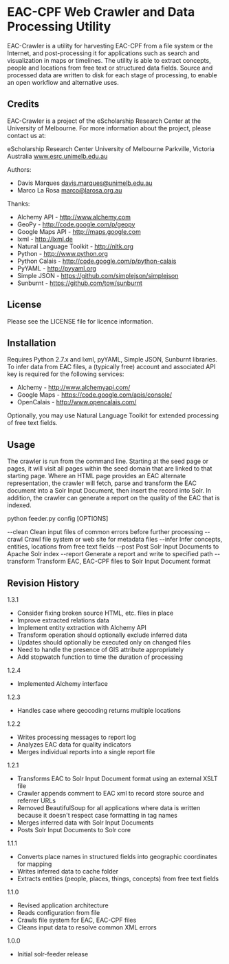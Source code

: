 EAC-CPF Web Crawler and Data Processing Utility
===============================================

EAC-Crawler is a utility for harvesting EAC-CPF from a file system or the 
Internet, and post-processing it for applications such as search and
visualization in maps or timelines. The utility is able to extract concepts, 
people and locations from free text or structured data fields. Source and 
processed data are written to disk for each stage of processing, to enable
an open workflow and alternative uses.


Credits
-------

EAC-Crawler is a project of the eScholarship Research Center at the University 
of Melbourne. For more information about the project, please contact us at:

  eScholarship Research Center
  University of Melbourne
  Parkville, Victoria
  Australia
  www.esrc.unimelb.edu.au

Authors:

 * Davis Marques <davis.marques@unimelb.edu.au>
 * Marco La Rosa <marco@larosa.org.au>
  
Thanks:

 * Alchemy API - http://www.alchemy.com
 * GeoPy - http://code.google.com/p/geopy
 * Google Maps API - http://maps.google.com
 * lxml - http://lxml.de
 * Natural Language Toolkit - http://nltk.org
 * Python - http://www.python.org
 * Python Calais - http://code.google.com/p/python-calais
 * PyYAML - http://pyyaml.org
 * Simple JSON - https://github.com/simplejson/simplejson
 * Sunburnt - https://github.com/tow/sunburnt


License
-------

Please see the LICENSE file for licence information.


Installation
------------

Requires Python 2.7.x and lxml, pyYAML, Simple JSON, Sunburnt libraries.
To infer data from EAC files, a (typically free) account and associated
API key is required for the following services:

 * Alchemy - http://www.alchemyapi.com/
 * Google Maps - https://code.google.com/apis/console/
 * OpenCalais - http://www.opencalais.com/

Optionally, you may use Natural Language Toolkit for extended processing
of free text fields.


Usage
-----

The crawler is run from the command line. Starting at the seed page or pages, it 
will visit all pages within the seed domain that are linked to that starting 
page. Where an HTML page provides an EAC alternate representation, the crawler 
will fetch, parse and transform the EAC document into a Solr Input Document, 
then insert the record into Solr.  In addition, the crawler can generate a 
report on the quality of the EAC that is indexed.

  python feeder.py config [OPTIONS]
	
  --clean 	   Clean input files of common errors before further processing
  --crawl	   Crawl file system or web site for metadata files
  --infer	   Infer concepts, entities, locations from free text fields
  --post	   Post Solr Input Documents to Apache Solr index
  --report	   Generate a report and write to specified path
  --transform  Transform EAC, EAC-CPF files to Solr Input Document format


Revision History
----------------

1.3.1
- Consider fixing broken source HTML, etc. files in place
- Improve extracted relations data
- Implement entity extraction with Alchemy API
- Transform operation should optionally exclude inferred data
- Updates should optionally be executed only on changed files
- Need to handle the presence of GIS attribute appropriately
- Add stopwatch function to time the duration of processing

1.2.4
- Implemented Alchemy interface

1.2.3
- Handles case where geocoding returns multiple locations

1.2.2
- Writes processing messages to report log
- Analyzes EAC data for quality indicators
- Merges individual reports into a single report file

1.2.1
 * Transforms EAC to Solr Input Document format using an external XSLT file
 * Crawler appends comment to EAC xml to record store source and referrer URLs
 * Removed BeautifulSoup for all applications where data is written because it doesn't respect case formatting in tag names
 * Merges inferred data with Solr Input Documents
 * Posts Solr Input Documents to Solr core

1.1.1
 * Converts place names in structured fields into geographic coordinates for mapping
 * Writes inferred data to cache folder
 * Extracts entities (people, places, things, concepts) from free text fields

1.1.0
 * Revised application architecture
 * Reads configuration from file
 * Crawls file system for EAC, EAC-CPF files
 * Cleans input data to resolve common XML errors

1.0.0
 * Initial solr-feeder release
